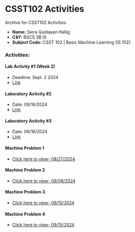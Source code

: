 # CSST102 Activities
Archive for CSST102 Activities

- **Name:** Siera Quidayan Hallig
- **C&Y:** BSCS 3B IS
- **Subject Code:** CSST 102 | Basic Machine Learning (IS 102)

### Activities:
#### **Lab Activity #1 (Week 2)**
* Deadline: Sept. 2 2024
* [Link](https://github.com/sie-hanamura/CSST102_Hallig/blob/main/Activites/Lab%20Activity%201/Lab%20Activity%201.md)

#### **Laboratory Activity #2**
*  Date: 09/16/2024
*   [Link](3B_HALLIG_EXER2.ipynb)

#### **Laboratory Activity #3**
*  Date: 09/16/2024
*   [Link]()

#### **Machine Problem 1**
*  [Click here to view- 08/27/2024]()

#### **Machine Problem 2**
*   [Click here to view- 09/08/2024]()
#### **Machine Problem 3**
*  [Click here to view- 09/15/2024]()

#### **Machine Problem 4**
*  [Click here to view- 09/15/2024]()

